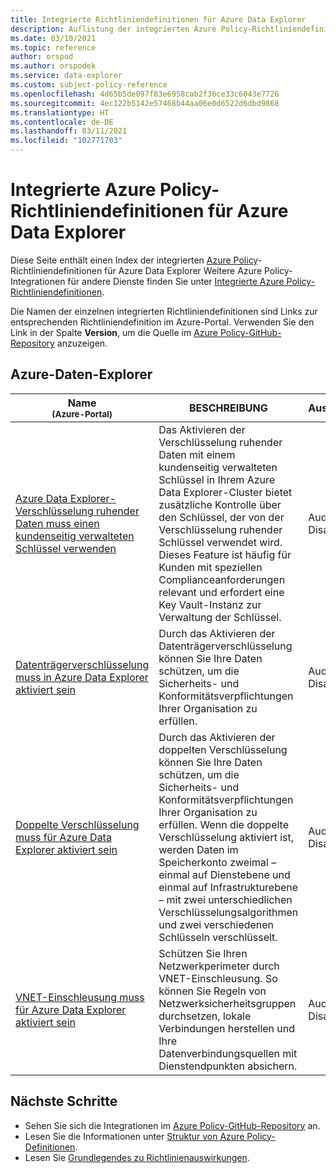 ```yaml
---
title: Integrierte Richtliniendefinitionen für Azure Data Explorer
description: Auflistung der integrierten Azure Policy-Richtliniendefinitionen für Azure Data Explorer Diese integrierten Richtliniendefinitionen bieten allgemeine Ansätze für die Verwaltung von Azure-Ressourcen.
ms.date: 03/10/2021
ms.topic: reference
author: orspod
ms.author: orspodek
ms.service: data-explorer
ms.custom: subject-policy-reference
ms.openlocfilehash: 4d65b5de097f83e6958cab2f36ce33c6043e7726
ms.sourcegitcommit: 4ec122b5142e57468b44aa06e0d6522d6dbd9868
ms.translationtype: HT
ms.contentlocale: de-DE
ms.lasthandoff: 03/11/2021
ms.locfileid: "102771703"
---
```

# <a name="azure-policy-built-in-definitions-for-azure-data-explorer"></a>Integrierte Azure Policy-Richtliniendefinitionen für Azure Data Explorer

Diese Seite enthält einen Index der integrierten [Azure Policy](/azure/governance/policy/overview)-Richtliniendefinitionen für Azure Data Explorer Weitere Azure Policy-Integrationen für andere Dienste finden Sie unter [Integrierte Azure Policy-Richtliniendefinitionen](/azure/governance/policy/samples/built-in-policies).

Die Namen der einzelnen integrierten Richtliniendefinitionen sind Links zur entsprechenden Richtliniendefinition im Azure-Portal. Verwenden Sie den Link in der Spalte **Version**, um die Quelle im [Azure Policy-GitHub-Repository](https://github.com/Azure/azure-policy) anzuzeigen.

## <a name="azure-data-explorer"></a>Azure-Daten-Explorer

|Name<br /><sub>(Azure-Portal)</sub> |BESCHREIBUNG |Auswirkungen |Version<br /><sub>(GitHub)</sub> |
|---|---|---|---|
|[Azure Data Explorer-Verschlüsselung ruhender Daten muss einen kundenseitig verwalteten Schlüssel verwenden](https://portal.azure.com/#blade/Microsoft_Azure_Policy/PolicyDetailBlade/definitionId/%2Fproviders%2FMicrosoft.Authorization%2FpolicyDefinitions%2F81e74cea-30fd-40d5-802f-d72103c2aaaa) |Das Aktivieren der Verschlüsselung ruhender Daten mit einem kundenseitig verwalteten Schlüssel in Ihrem Azure Data Explorer-Cluster bietet zusätzliche Kontrolle über den Schlüssel, der von der Verschlüsselung ruhender Schlüssel verwendet wird. Dieses Feature ist häufig für Kunden mit speziellen Complianceanforderungen relevant und erfordert eine Key Vault-Instanz zur Verwaltung der Schlüssel. |Audit, Deny, Disabled |[1.0.0](https://github.com/Azure/azure-policy/blob/master/built-in-policies/policyDefinitions/Azure%20Data%20Explorer/ADX_CMK.json) |
|[Datenträgerverschlüsselung muss in Azure Data Explorer aktiviert sein](https://portal.azure.com/#blade/Microsoft_Azure_Policy/PolicyDetailBlade/definitionId/%2Fproviders%2FMicrosoft.Authorization%2FpolicyDefinitions%2Ff4b53539-8df9-40e4-86c6-6b607703bd4e) |Durch das Aktivieren der Datenträgerverschlüsselung können Sie Ihre Daten schützen, um die Sicherheits- und Konformitätsverpflichtungen Ihrer Organisation zu erfüllen. |Audit, Deny, Disabled |[2.0.0](https://github.com/Azure/azure-policy/blob/master/built-in-policies/policyDefinitions/Azure%20Data%20Explorer/ADX_disk_encrypted.json) |
|[Doppelte Verschlüsselung muss für Azure Data Explorer aktiviert sein](https://portal.azure.com/#blade/Microsoft_Azure_Policy/PolicyDetailBlade/definitionId/%2Fproviders%2FMicrosoft.Authorization%2FpolicyDefinitions%2Fec068d99-e9c7-401f-8cef-5bdde4e6ccf1) |Durch das Aktivieren der doppelten Verschlüsselung können Sie Ihre Daten schützen, um die Sicherheits- und Konformitätsverpflichtungen Ihrer Organisation zu erfüllen. Wenn die doppelte Verschlüsselung aktiviert ist, werden Daten im Speicherkonto zweimal – einmal auf Dienstebene und einmal auf Infrastrukturebene – mit zwei unterschiedlichen Verschlüsselungsalgorithmen und zwei verschiedenen Schlüsseln verschlüsselt. |Audit, Deny, Disabled |[2.0.0](https://github.com/Azure/azure-policy/blob/master/built-in-policies/policyDefinitions/Azure%20Data%20Explorer/ADX_doubleEncryption.json) |
|[VNET-Einschleusung muss für Azure Data Explorer aktiviert sein](https://portal.azure.com/#blade/Microsoft_Azure_Policy/PolicyDetailBlade/definitionId/%2Fproviders%2FMicrosoft.Authorization%2FpolicyDefinitions%2F9ad2fd1f-b25f-47a2-aa01-1a5a779e6413) |Schützen Sie Ihren Netzwerkperimeter durch VNET-Einschleusung. So können Sie Regeln von Netzwerksicherheitsgruppen durchsetzen, lokale Verbindungen herstellen und Ihre Datenverbindungsquellen mit Dienstendpunkten absichern. |Audit, Deny, Disabled |[1.0.0](https://github.com/Azure/azure-policy/blob/master/built-in-policies/policyDefinitions/Azure%20Data%20Explorer/ADX_VNET_configured.json) |

## <a name="next-steps"></a>Nächste Schritte

- Sehen Sie sich die Integrationen im [Azure Policy-GitHub-Repository](https://github.com/Azure/azure-policy) an.
- Lesen Sie die Informationen unter [Struktur von Azure Policy-Definitionen](/azure/governance/policy/concepts/definition-structure).
- Lesen Sie [Grundlegendes zu Richtlinienauswirkungen](/azure/governance/policy/concepts/effects).
